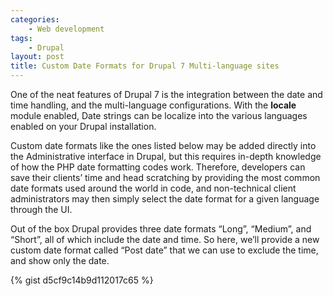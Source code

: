 ```yaml
---
categories:
    - Web development
tags:
    - Drupal
layout: post
title: Custom Date Formats for Drupal 7 Multi-language sites
---
```


One of the neat features of Drupal 7 is the integration between the date and
time handling, and the multi-language configurations. With the **locale** module enabled, Date strings can be localize into the various languages enabled on your Drupal installation.

<!--more-->

Custom date formats like the ones listed below may be added directly into the
Administrative interface in Drupal, but this requires in-depth knowledge of how
the PHP date formatting codes work.  Therefore, developers can save their
clients’ time and head scratching by providing the most common date formats
used around the world in code,  and non-technical client administrators may
then simply select the date format for a given language through the UI.

Out of the box Drupal provides three date formats “Long”, “Medium”, and
“Short”, all of which include the date and time. So here, we’ll provide a new
custom date format called “Post date” that we can use to exclude the time, and
show only the date.

{% gist d5cf9c14b9d112017c65 %}
